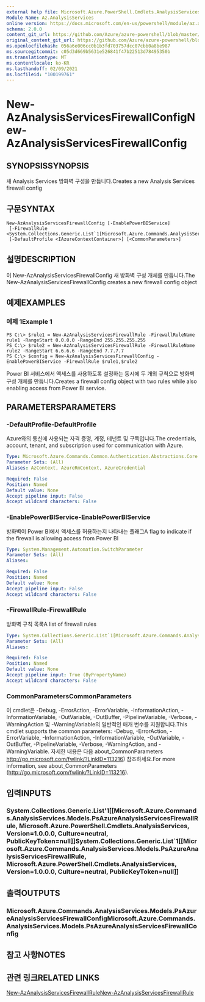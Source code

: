 ```yaml
---
external help file: Microsoft.Azure.PowerShell.Cmdlets.AnalysisServices.dll-Help.xml
Module Name: Az.AnalysisServices
online version: https://docs.microsoft.com/en-us/powershell/module/az.analysisservices/new-azanalysisservicesfirewallconfig
schema: 2.0.0
content_git_url: https://github.com/Azure/azure-powershell/blob/master/src/AnalysisServices/AnalysisServices/help/New-AzAnalysisServicesFirewallConfig.md
original_content_git_url: https://github.com/Azure/azure-powershell/blob/master/src/AnalysisServices/AnalysisServices/help/New-AzAnalysisServicesFirewallConfig.md
ms.openlocfilehash: 056a6e006cc0b1b3fd703757dcc07cbb0a8be987
ms.sourcegitcommit: c05d3d669b5631e526841f47b22513d78495350b
ms.translationtype: MT
ms.contentlocale: ko-KR
ms.lasthandoff: 02/09/2021
ms.locfileid: "100199761"
---
```

# <span data-ttu-id="b4778-101">New-AzAnalysisServicesFirewallConfig</span><span class="sxs-lookup"><span data-stu-id="b4778-101">New-AzAnalysisServicesFirewallConfig</span></span>

## <span data-ttu-id="b4778-102">SYNOPSIS</span><span class="sxs-lookup"><span data-stu-id="b4778-102">SYNOPSIS</span></span>
<span data-ttu-id="b4778-103">새 Analysis Services 방화벽 구성을 만듭니다.</span><span class="sxs-lookup"><span data-stu-id="b4778-103">Creates a new Analysis Services firewall config</span></span> 

## <span data-ttu-id="b4778-104">구문</span><span class="sxs-lookup"><span data-stu-id="b4778-104">SYNTAX</span></span>

```
New-AzAnalysisServicesFirewallConfig [-EnablePowerBIService]
 [-FirewallRule <System.Collections.Generic.List`1[Microsoft.Azure.Commands.AnalysisServices.Models.PsAzureAnalysisServicesFirewallRule]>]
 [-DefaultProfile <IAzureContextContainer>] [<CommonParameters>]
```

## <span data-ttu-id="b4778-105">설명</span><span class="sxs-lookup"><span data-stu-id="b4778-105">DESCRIPTION</span></span>
<span data-ttu-id="b4778-106">이 New-AzAnalysisServicesFirewallConfig 새 방화벽 구성 개체를 만듭니다.</span><span class="sxs-lookup"><span data-stu-id="b4778-106">The New-AzAnalysisServicesFirewallConfig creates a new firewall config object</span></span>

## <span data-ttu-id="b4778-107">예제</span><span class="sxs-lookup"><span data-stu-id="b4778-107">EXAMPLES</span></span>

### <span data-ttu-id="b4778-108">예제 1</span><span class="sxs-lookup"><span data-stu-id="b4778-108">Example 1</span></span>
```
PS C:\> $rule1 = New-AzAnalysisServicesFirewallRule -FirewallRuleName rule1 -RangeStart 0.0.0.0 -RangeEnd 255.255.255.255
PS C:\> $rule2 = New-AzAnalysisServicesFirewallRule -FirewallRuleName rule2 -RangeStart 6.6.6.6 -RangeEnd 7.7.7.7
PS C:\> $config = New-AzAnalysisServicesFirewallConfig -EnablePowerBIService -FirewallRule $rule1,$rule2
```

<span data-ttu-id="b4778-109">Power BI 서비스에서 액세스를 사용하도록 설정하는 동시에 두 개의 규칙으로 방화벽 구성 개체를 만듭니다.</span><span class="sxs-lookup"><span data-stu-id="b4778-109">Creates a firewall config object with two rules while also enabling access from Power BI service.</span></span>

## <span data-ttu-id="b4778-110">PARAMETERS</span><span class="sxs-lookup"><span data-stu-id="b4778-110">PARAMETERS</span></span>

### <span data-ttu-id="b4778-111">-DefaultProfile</span><span class="sxs-lookup"><span data-stu-id="b4778-111">-DefaultProfile</span></span>
<span data-ttu-id="b4778-112">Azure와의 통신에 사용되는 자격 증명, 계정, 테넌트 및 구독입니다.</span><span class="sxs-lookup"><span data-stu-id="b4778-112">The credentials, account, tenant, and subscription used for communication with Azure.</span></span>

```yaml
Type: Microsoft.Azure.Commands.Common.Authentication.Abstractions.Core.IAzureContextContainer
Parameter Sets: (All)
Aliases: AzContext, AzureRmContext, AzureCredential

Required: False
Position: Named
Default value: None
Accept pipeline input: False
Accept wildcard characters: False
```

### <span data-ttu-id="b4778-113">-EnablePowerBIService</span><span class="sxs-lookup"><span data-stu-id="b4778-113">-EnablePowerBIService</span></span>
<span data-ttu-id="b4778-114">방화벽이 Power BI에서 액세스를 허용하는지 나타내는 플래그</span><span class="sxs-lookup"><span data-stu-id="b4778-114">A flag to indicate if the firewall is allowing access from Power BI</span></span>

```yaml
Type: System.Management.Automation.SwitchParameter
Parameter Sets: (All)
Aliases:

Required: False
Position: Named
Default value: None
Accept pipeline input: False
Accept wildcard characters: False
```

### <span data-ttu-id="b4778-115">-FirewallRule</span><span class="sxs-lookup"><span data-stu-id="b4778-115">-FirewallRule</span></span>
<span data-ttu-id="b4778-116">방화벽 규칙 목록</span><span class="sxs-lookup"><span data-stu-id="b4778-116">A list of firewall rules</span></span>

```yaml
Type: System.Collections.Generic.List`1[Microsoft.Azure.Commands.AnalysisServices.Models.PsAzureAnalysisServicesFirewallRule]
Parameter Sets: (All)
Aliases:

Required: False
Position: Named
Default value: None
Accept pipeline input: True (ByPropertyName)
Accept wildcard characters: False
```

### <span data-ttu-id="b4778-117">CommonParameters</span><span class="sxs-lookup"><span data-stu-id="b4778-117">CommonParameters</span></span>
<span data-ttu-id="b4778-118">이 cmdlet은 -Debug, -ErrorAction, -ErrorVariable, -InformationAction, -InformationVariable, -OutVariable, -OutBuffer, -PipelineVariable, -Verbose, -WarningAction 및 -WarningVariable의 일반적인 매개 변수를 지원합니다.</span><span class="sxs-lookup"><span data-stu-id="b4778-118">This cmdlet supports the common parameters: -Debug, -ErrorAction, -ErrorVariable, -InformationAction, -InformationVariable, -OutVariable, -OutBuffer, -PipelineVariable, -Verbose, -WarningAction, and -WarningVariable.</span></span> <span data-ttu-id="b4778-119">자세한 내용은 다음 about_CommonParameters http://go.microsoft.com/fwlink/?LinkID=113216) 참조하세요.</span><span class="sxs-lookup"><span data-stu-id="b4778-119">For more information, see about_CommonParameters (http://go.microsoft.com/fwlink/?LinkID=113216).</span></span>

## <span data-ttu-id="b4778-120">입력</span><span class="sxs-lookup"><span data-stu-id="b4778-120">INPUTS</span></span>

### <span data-ttu-id="b4778-121">System.Collections.Generic.List'1[[Microsoft.Azure.Commands.AnalysisServices.Models.PsAzureAnalysisServicesFirewallRule, Microsoft.Azure.PowerShell.Cmdlets.AnalysisServices, Version=1.0.0.0, Culture=neutral, PublicKeyToken=null]]</span><span class="sxs-lookup"><span data-stu-id="b4778-121">System.Collections.Generic.List\`1[[Microsoft.Azure.Commands.AnalysisServices.Models.PsAzureAnalysisServicesFirewallRule, Microsoft.Azure.PowerShell.Cmdlets.AnalysisServices, Version=1.0.0.0, Culture=neutral, PublicKeyToken=null]]</span></span>

## <span data-ttu-id="b4778-122">출력</span><span class="sxs-lookup"><span data-stu-id="b4778-122">OUTPUTS</span></span>

### <span data-ttu-id="b4778-123">Microsoft.Azure.Commands.AnalysisServices.Models.PsAzureAnalysisServicesFirewallConfig</span><span class="sxs-lookup"><span data-stu-id="b4778-123">Microsoft.Azure.Commands.AnalysisServices.Models.PsAzureAnalysisServicesFirewallConfig</span></span>

## <span data-ttu-id="b4778-124">참고 사항</span><span class="sxs-lookup"><span data-stu-id="b4778-124">NOTES</span></span>

## <span data-ttu-id="b4778-125">관련 링크</span><span class="sxs-lookup"><span data-stu-id="b4778-125">RELATED LINKS</span></span>

[<span data-ttu-id="b4778-126">New-AzAnalysisServicesFirewallRule</span><span class="sxs-lookup"><span data-stu-id="b4778-126">New-AzAnalysisServicesFirewallRule</span></span>](./New-AzAnalysisServicesFirewallRule.md)